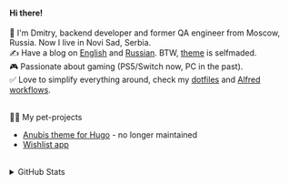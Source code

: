 #### Hi there!
🧔 I'm Dmitry, backend developer and former QA engineer from Moscow, Russia. Now I live in Novi Sad, Serbia.  
✍️ Have a blog on [English](https://mitrich.me/en/) and [Russian](https://mitrich.me/). BTW, [theme](https://github.com/Mitrichius/hugo-theme-anubis) is selfmaded.  
🎮 Passionate about gaming (PS5/Switch now, PC in the past).  
✅ Love to simplify everything around, check my [dotfiles](https://github.com/Mitrichius/dotfiles) and [Alfred workflows](https://github.com/Mitrichius/alfred-workflows).  
<br/>  

👨‍💻 My pet-projects
- [Anubis theme for Hugo](https://github.com/Mitrichius/hugo-theme-anubis) - no longer maintained
- [Wishlist app](https://github.com/Mitrichius/wishlist)
<br/>  

<details>
    <summary>GitHub Stats</summary>
    <p align="center">
        <img alt = "GitHub Stats" src="https://github-readme-stats.vercel.app/api?username=mitrichius&show_icons=true&hide=issues&theme=dark">
    </p>
</details> 
